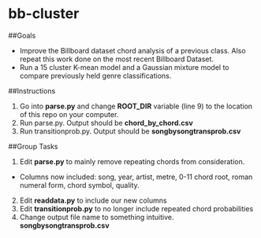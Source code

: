 # bb-cluster

##Goals
* Improve the Billboard dataset chord analysis of a previous class. Also repeat this work done on the most recent Billboard Dataset.
* Run a 15 cluster K-mean model and a Gaussian mixture model to compare previously held genre classifications. 

##Instructions
1. Go into **parse.py** and change __ROOT_DIR__ variable (line 9) to the location of this repo on your computer. 
2. Run parse.py. Output should be **chord_by_chord.csv**
3. Run transitionprob.py. Output should be **songbysongtransprob.csv**

##Group Tasks
1. Edit **parse.py** to mainly remove repeating chords from consideration.
  * Columns now included: song, year, artist, metre, 0-11 chord root, roman numeral form, chord symbol, quality.
2. Edit **readdata.py** to include our new columns  
3. Edit **transitionprob.py** to no longer include repeated chord probabilities
4. Change output file name to something intuitive. **songbysongtransprob.csv**
